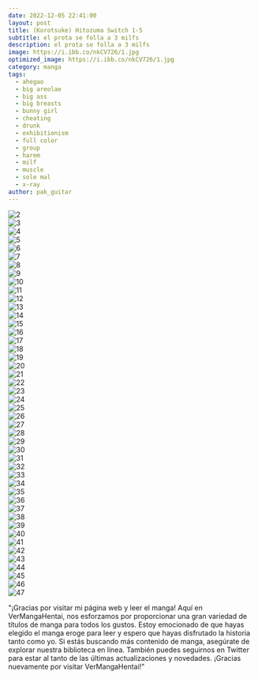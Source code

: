 ```yaml
---
date: 2022-12-05 22:41:00
layout: post
title: (Korotsuke) Hitozuma Switch 1-5
subtitle: el prota se folla a 3 milfs
description: el prota se folla a 3 milfs
image: https://i.ibb.co/nkCV726/1.jpg
optimized_image: https://i.ibb.co/nkCV726/1.jpg
category: manga
tags:
  - ahegao
  - big areolae
  - big ass
  - big breasts
  - bunny girl
  - cheating
  - drunk
  - exhibitionism
  - full color
  - group
  - harem
  - milf
  - muscle
  - sole mal
  - x-ray
author: pak_guitar
---
```


<img src="https://i.ibb.co/RhWFK7z/2.jpg" alt="2" border="0"><br>
<img src="https://i.ibb.co/RbwbK7T/3.jpg" alt="3" border="0"><br>
<img src="https://i.ibb.co/hd2jJd5/4.jpg" alt="4" border="0"><br>
<img src="https://i.ibb.co/27DcmDs/5.jpg" alt="5" border="0"><br>
<img src="https://i.ibb.co/rbWrq0z/6.jpg" alt="6" border="0"><br>
<img src="https://i.ibb.co/jhkJYWw/7.jpg" alt="7" border="0"><br>
<img src="https://i.ibb.co/NCQD4zG/8.jpg" alt="8" border="0"><br>
<img src="https://i.ibb.co/Tcq99RN/9.jpg" alt="9" border="0"><br>
<img src="https://i.ibb.co/XsR0MgG/10.jpg" alt="10" border="0"><br>
<img src="https://i.ibb.co/WDd85xm/11.jpg" alt="11" border="0"><br>
<img src="https://i.ibb.co/3vYyJvL/12.jpg" alt="12" border="0"><br>
<img src="https://i.ibb.co/NsJHN8B/13.jpg" alt="13" border="0"><br>
<img src="https://i.ibb.co/g3r7S34/14.jpg" alt="14" border="0"><br>
<img src="https://i.ibb.co/mvkJdbJ/15.jpg" alt="15" border="0"><br>
<img src="https://i.ibb.co/b287pgh/16.jpg" alt="16" border="0"><br>
<img src="https://i.ibb.co/y89CFJ9/17.jpg" alt="17" border="0"><br>
<img src="https://i.ibb.co/Tc9sPLb/18.jpg" alt="18" border="0"><br>
<img src="https://i.ibb.co/qD9KPXC/19.jpg" alt="19" border="0"><br>
<img src="https://i.ibb.co/y4qGV0M/20.jpg" alt="20" border="0"><br>
<img src="https://i.ibb.co/yNbhTQv/21.jpg" alt="21" border="0"><br>
<img src="https://i.ibb.co/nPMjdqH/22.jpg" alt="22" border="0"><br>
<img src="https://i.ibb.co/P9KGYRK/23.jpg" alt="23" border="0"><br>
<img src="https://i.ibb.co/FDHx4Kt/24.jpg" alt="24" border="0"><br>
<img src="https://i.ibb.co/tDn9wyh/25.jpg" alt="25" border="0"><br>
<img src="https://i.ibb.co/vk9mWKy/26.jpg" alt="26" border="0"><br>
<img src="https://i.ibb.co/xM18pNy/27.jpg" alt="27" border="0"><br>
<img src="https://i.ibb.co/df2VxMf/28.jpg" alt="28" border="0"><br>
<img src="https://i.ibb.co/qM15vnf/29.jpg" alt="29" border="0"><br>
<img src="https://i.ibb.co/wwSyySP/30.jpg" alt="30" border="0"><br>
<img src="https://i.ibb.co/y438MLW/31.jpg" alt="31" border="0"><br>
<img src="https://i.ibb.co/pbFFBBq/32.jpg" alt="32" border="0"><br>
<img src="https://i.ibb.co/xCt5xFY/33.jpg" alt="33" border="0"><br>
<img src="https://i.ibb.co/x58mHYd/34.jpg" alt="34" border="0"><br>
<img src="https://i.ibb.co/pyp3ZD8/35.jpg" alt="35" border="0"><br>
<img src="https://i.ibb.co/qpbXgQ6/36.jpg" alt="36" border="0"><br>
<img src="https://i.ibb.co/YpmNhq9/37.jpg" alt="37" border="0"><br>
<img src="https://i.ibb.co/850XP9r/38.jpg" alt="38" border="0"><br>
<img src="https://i.ibb.co/G75RzHn/39.jpg" alt="39" border="0"><br>
<img src="https://i.ibb.co/RHQ0CGh/40.jpg" alt="40" border="0"><br>
<img src="https://i.ibb.co/5TWXjT8/41.jpg" alt="41" border="0"><br>
<img src="https://i.ibb.co/1sv4knH/42.jpg" alt="42" border="0"><br>
<img src="https://i.ibb.co/J362j5y/43.jpg" alt="43" border="0"><br>
<img src="https://i.ibb.co/THKZ3FK/44.jpg" alt="44" border="0"><br>
<img src="https://i.ibb.co/FYysRSp/45.jpg" alt="45" border="0"><br>
<img src="https://i.ibb.co/sRHqJW2/46.jpg" alt="46" border="0"><br>
<img src="https://i.ibb.co/GdFR4NY/47.jpg" alt="47" border="0"><br>

"¡Gracias por visitar mi página web y leer el manga! Aquí en VerMangaHentai, nos esforzamos por proporcionar una gran variedad de títulos de manga para todos los gustos. Estoy emocionado de que hayas elegido el manga eroge para leer y espero que hayas disfrutado la historia tanto como yo. Si estás buscando más contenido de manga, asegúrate de explorar nuestra biblioteca en línea. También puedes seguirnos en Twitter para estar al tanto de las últimas actualizaciones y novedades. ¡Gracias nuevamente por visitar VerMangaHentai!"
